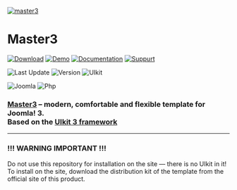 [![master3](https://master3.alekvolsk.info/images/github.jpg)](https://master3.alekvolsk.info/)

# Master3

[![Download](https://img.shields.io/badge/-download-28A5F5.svg?style=for-the-badge)](https://master3.alekvolsk.info/download)
[![Demo](https://img.shields.io/badge/-demo-28A5F5.svg?style=for-the-badge)](https://master3.alekvolsk.info/positions)
[![Documentation](https://img.shields.io/badge/-documentation-28A5F5.svg?style=for-the-badge)](https://master3.alekvolsk.info/documentation)
[![Suppurt](https://img.shields.io/badge/-support-28A5F5.svg?style=for-the-badge)](https://master3.alekvolsk.info/support)

![Last Update](https://img.shields.io/badge/last_update-2019.08.18-28A5F5.svg?style=for-the-badge)
![Version](https://img.shields.io/badge/version-1.1.22-28A5F5.svg?style=for-the-badge)
![UIkit](https://img.shields.io/badge/UIkit-3.1.7-1e87f0.svg?style=for-the-badge)

![Joomla](https://img.shields.io/badge/joomla-3.9+-1A3867.svg?style=for-the-badge)
![Php](https://img.shields.io/badge/php-5.6+-8892BF.svg?style=for-the-badge)

### [Master3](https://master3.alekvolsk.info/) – modern, comfortable and flexible template for Joomla! 3. <br>Based on the [UIkit 3 framework](https://github.com/uikit/uikit)

---

### !!! WARNING IMPORTANT !!!

Do not use this repository for installation on the site — there is no UIkit in it! To install on the site, download the distribution kit of the template from the official site of this product.
